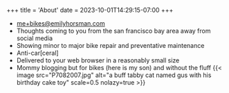 +++
title = 'About'
date = 2023-10-01T14:29:15-07:00
+++

- [me+bikes@emilyhorsman.com](mailto:me+bikes@emilyhorsman.com)
- Thoughts coming to you from the san francisco bay area away from social media
- Showing minor to major bike repair and preventative maintenance
- Anti-car[ceral]
- Delivered to your web browser in a reasonably small size
- Mommy blogging but for bikes (here is my son) and without the fluff
  {{< image src="P7082007.jpg" alt="a buff tabby cat named gus with his birthday cake toy" scale=0.5 nolazy=true >}}
